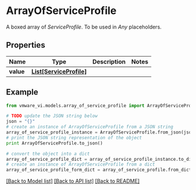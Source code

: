 # ArrayOfServiceProfile

A boxed array of *ServiceProfile*. To be used in *Any* placeholders. 

## Properties
Name | Type | Description | Notes
------------ | ------------- | ------------- | -------------
**value** | [**List[ServiceProfile]**](ServiceProfile.md) |  | 

## Example

```python
from vmware_vi.models.array_of_service_profile import ArrayOfServiceProfile

# TODO update the JSON string below
json = "{}"
# create an instance of ArrayOfServiceProfile from a JSON string
array_of_service_profile_instance = ArrayOfServiceProfile.from_json(json)
# print the JSON string representation of the object
print ArrayOfServiceProfile.to_json()

# convert the object into a dict
array_of_service_profile_dict = array_of_service_profile_instance.to_dict()
# create an instance of ArrayOfServiceProfile from a dict
array_of_service_profile_form_dict = array_of_service_profile.from_dict(array_of_service_profile_dict)
```
[[Back to Model list]](../README.md#documentation-for-models) [[Back to API list]](../README.md#documentation-for-api-endpoints) [[Back to README]](../README.md)


